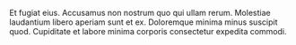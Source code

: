 Et fugiat eius. Accusamus non nostrum quo qui ullam rerum. Molestiae laudantium libero aperiam sunt et ex. Doloremque minima minus suscipit quod. Cupiditate et labore minima corporis consectetur expedita commodi.